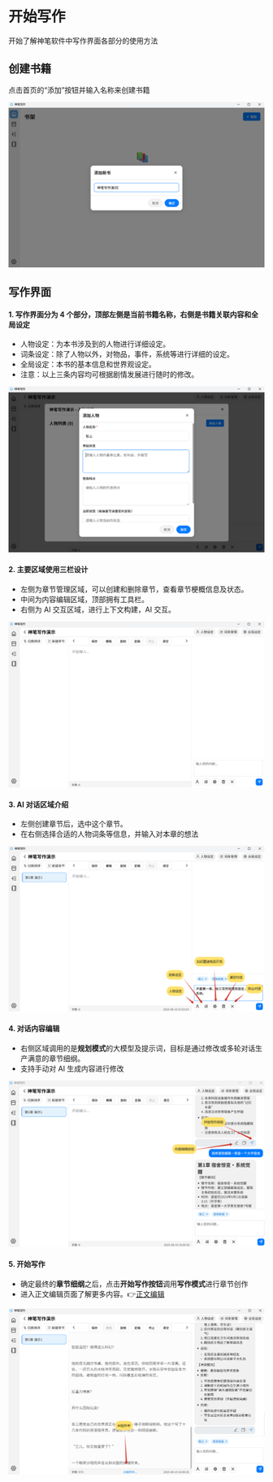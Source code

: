 # 开始写作

开始了解神笔软件中写作界面各部分的使用方法

## 创建书籍

点击首页的“添加”按钮并输入名称来创建书籍

![创建书籍](../public/creatbook.jpg)

## 写作界面

#### 1. 写作界面分为 4 个部分，顶部左侧是当前书籍名称，右侧是书籍关联内容和全局设定

- 人物设定：为本书涉及到的人物进行详细设定。
- 词条设定：除了人物以外，对物品，事件，系统等进行详细的设定。
- 全局设定：本书的基本信息和世界观设定。
- 注意：以上三条内容均可根据剧情发展进行随时的修改。

![人物设定界面](../public/people.jpg)

#### 2. 主要区域使用三栏设计

- 左侧为章节管理区域，可以创建和删除章节，查看章节梗概信息及状态。
- 中间为内容编辑区域，顶部拥有工具栏。
- 右侧为 AI 交互区域，进行上下文构建，AI 交互。

![写作界面](../public/writing.jpg)

#### 3. AI 对话区域介绍

- 左侧创建章节后，选中这个章节。
- 在右侧选择合适的人物词条等信息，并输入对本章的想法

![写作2界面](../public/writing2.jpg)

#### 4. 对话内容编辑

- 右侧区域调用的是**规划模式**的大模型及提示词，目标是通过修改或多轮对话生产满意的章节细纲。
- 支持手动对 AI 生成内容进行修改

![写作3界面](../public/writing3.jpg)

#### 5. 开始写作

- 确定最终的**章节细纲**之后，点击**开始写作按钮**调用**写作模式**进行章节创作
- 进入正文编辑页面了解更多内容。👉[正文编辑](/guide/editor-writing)

![写作4界面](../public/writing4.jpg)

